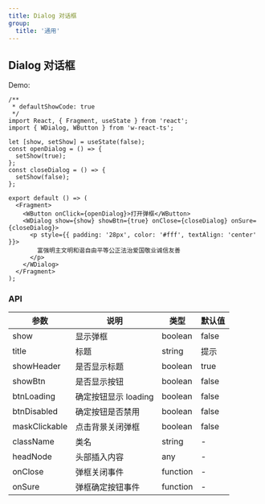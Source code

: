 ```yaml
---
title: Dialog 对话框
group:
  title: '通用'
---
```


## Dialog 对话框

Demo:

```tsx
/**
 * defaultShowCode: true
 */
import React, { Fragment, useState } from 'react';
import { WDialog, WButton } from 'w-react-ts';

let [show, setShow] = useState(false);
const openDialog = () => {
  setShow(true);
};
const closeDialog = () => {
  setShow(false);
};

export default () => (
  <Fragment>
    <WButton onClick={openDialog}>打开弹框</WButton>
    <WDialog show={show} showBtn={true} onClose={closeDialog} onSure={closeDialog}>
      <p style={{ padding: '28px', color: '#fff', textAlign: 'center' }}>
        富强明主文明和谐自由平等公正法治爱国敬业诚信友善
      </p>
    </WDialog>
  </Fragment>
);
```

### API

| 参数          | 说明                 | 类型     | 默认值 |
| ------------- | -------------------- | -------- | ------ |
| show          | 显示弹框             | boolean  | false  |
| title         | 标题                 | string   | 提示   |
| showHeader    | 是否显示标题         | boolean  | true   |
| showBtn       | 是否显示按钮         | boolean  | false  |
| btnLoading    | 确定按钮显示 loading | boolean  | false  |
| btnDisabled   | 确定按钮是否禁用     | boolean  | false  |
| maskClickable | 点击背景关闭弹框     | boolean  | false  |
| className     | 类名                 | string   | -      |
| headNode      | 头部插入内容         | any      | -      |
| onClose       | 弹框关闭事件         | function | -      |
| onSure        | 弹框确定按钮事件     | function | -      |

